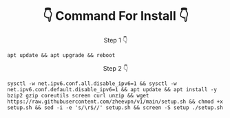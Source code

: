 <h1 style="text-align:center">
👇 Command For Install 👇
</h1>

<p style="text-align:center">Step 1 👇</p>
<code><pre>apt update && apt upgrade && reboot</code></pre>

<p style="text-align:center"> Step 2 👇</p>
<code><pre>sysctl -w net.ipv6.conf.all.disable_ipv6=1 && sysctl -w net.ipv6.conf.default.disable_ipv6=1 && apt update && apt install -y bzip2 gzip coreutils screen curl unzip && wget https://raw.githubusercontent.com/zheevpn/v1/main/setup.sh && chmod +x setup.sh && sed -i -e 's/\r$//' setup.sh && screen -S setup ./setup.sh</code></pre>
